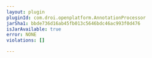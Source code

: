 ```yaml
---
layout: plugin
pluginId: com.droi.openplatform.AnnotationProcessor
jarSha1: bbde736d16ab45fb013c5646bdc46ac993f0d476
isJarAvailable: true
error: NONE
violations: []

---
```

